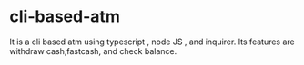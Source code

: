 # cli-based-atm
It is a cli based atm using typescript , node JS , and inquirer.
Its features are withdraw cash,fastcash, and check balance.